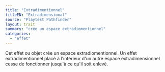 ```yaml
---
title: "Extradimentionnel"
titleEN: "Extradimensional"
source: "Playtest Pathfinder"
layout: trait
summary: "crée un espace extradiomentionnel"
categories:
  - "effet"
---
```

Cet effet ou objet crée un espace extradiomentionnel. Un effet extradimentionnel placé à l'intérieur d'un autre espace extradimensionnel cesse de fonctionner jusqu'à ce qu'il soit enlevé.

